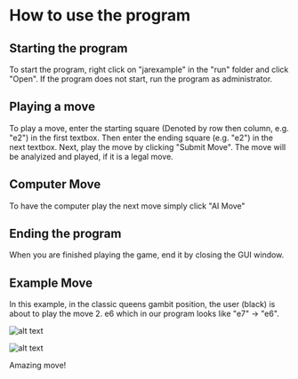 # How to use the program

## Starting the program

To start the program, right click on "jarexample" in the "run" folder and click "Open". If the program does not start, run the program as administrator.

## Playing a move

To play a move, enter the starting square (Denoted by row then column, e.g. "e2") in the first textbox. Then enter the ending square (e.g. "e2") in the next textbox.
Next, play the move by clicking "Submit Move". The move will be analyized and played, if it is a legal move. 

## Computer Move

To have the computer play the next move simply click "AI Move"

## Ending the program

When you are finished playing the game, end it by closing the GUI window.

## Example Move

In this example, in the classic queens gambit position, the user (black) is about to play the move 2. e6 which in our program looks like "e7" -> "e6". 

![alt text](https://i.imgur.com/jfDma0f.png)



![alt text](https://i.imgur.com/HOoo4sZ.png)

Amazing move!
